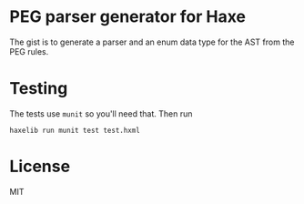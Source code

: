 # PEG parser generator for Haxe

The gist is to generate a parser and an enum data type for the AST from the PEG
rules.

# Testing

The tests use `munit` so you'll need that. Then run

    haxelib run munit test test.hxml

# License

MIT
